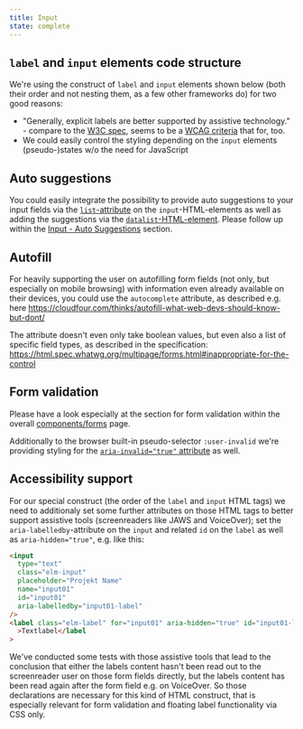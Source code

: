 ```yaml
---
title: Input
state: complete
---
```


## `label` and `input` elements code structure

We're using the construct of `label` and `input` elements shown below (both their order and not nesting them, as a few other frameworks do) for two good reasons:

- "Generally, explicit labels are better supported by assistive technology." - compare to the [W3C spec](https://www.w3.org/WAI/tutorials/forms/labels/#associating-labels-implicitly), seems to be a [WCAG criteria](https://www.w3.org/TR/WCAG20-TECHS/H44.html) that for, too.
- We could easily control the styling depending on the `input` elements (pseudo-)states w/o the need for JavaScript

## Auto suggestions

You could easily integrate the possibility to provide auto suggestions to your input fields via the [`list`-attribute](https://developer.mozilla.org/en-US/docs/Web/HTML/Element/input#list) on the `input`-HTML-elements as well as adding the suggestions via the [`datalist`-HTML-element](https://developer.mozilla.org/en-US/docs/Web/HTML/Element/datalist). Please follow up within the [Input - Auto Suggestions](/patterns/elements-input-input-auto-suggest/elements-input-input-auto-suggest.rendered.html) section.

## Autofill

For heavily supporting the user on autofilling form fields (not only, but especially on mobile browsing) with information even already available on their devices, you could use the `autocomplete` attribute, as described e.g. here <https://cloudfour.com/thinks/autofill-what-web-devs-should-know-but-dont/>

The attribute doesn't even only take boolean values, but even also a list of specific field types, as described in the specification: <https://html.spec.whatwg.org/multipage/forms.html#inappropriate-for-the-control>

## Form validation

Please have a look especially at the section for form validation within the overall [components/forms](../components-form/index.html) page.

Additionally to the browser built-in pseudo-selector `:user-invalid` we're providing styling for the [`aria-invalid="true"` attribute](https://developer.mozilla.org/en-US/docs/Web/Accessibility/ARIA/ARIA_Techniques/Using_the_aria-invalid_attribute) as well.

## Accessibility support

For our special construct (the order of the `label` and `input` HTML tags) we need to additionaly set some further attributes on those HTML tags to better support assistive tools (screenreaders like JAWS and VoiceOver); set the `aria-labelledby`-attribute on the `input` and related `id` on the `label` as well as `aria-hidden="true"`, e.g. like this:

```html
<input
  type="text"
  class="elm-input"
  placeholder="Projekt Name"
  name="input01"
  id="input01"
  aria-labelledby="input01-label"
/>
<label class="elm-label" for="input01" aria-hidden="true" id="input01-label"
  >Textlabel</label
>
```

We've conducted some tests with those assistive tools that lead to the conclusion that either the labels content hasn't been read out to the screenreader user on those form fields directly, but the labels content has been read again after the form field e.g. on VoiceOver. So those declarations are necessary for this kind of HTML construct, that is especially relevant for form validation and floating label functionality via CSS only.

[inspirational sources for this page]: # "https://www.uiguideline.com/components/input"
[inspirational sources for this page]: # "https://www.bbc.co.uk/gel/guidelines/inputs"
